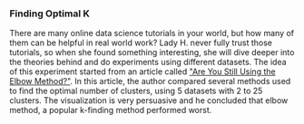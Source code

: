 ### Finding Optimal K

There are many online data science tutorials in your world, but how many of them can be helpful in real world work? Lady H. never fully trust those tutorials, so when she found something interesting, she will dive deeper into the theories behind and do experiments using different datasets. The idea of this experiment started from an article called ["Are You Still Using the Elbow Method?"][1]. In this article, the author compared several methods used to find the optimal number of clusters, using 5 datasets with 2 to 25 clusters. The visualization is very persuasive and he concluded that elbow method, a popular k-finding method performed worst.


[1]:https://towardsdatascience.com/are-you-still-using-the-elbow-method-5d271b3063bd
